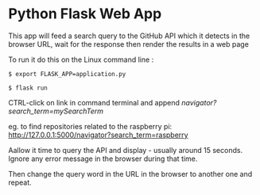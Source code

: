 # Python Flask Web App

This app will feed a search query to the GitHub API which it detects in the browser URL, wait for the response then render the results in a web page

To run it do this on the Linux command line :

`$ export FLASK_APP=application.py` 

`$ flask run`

CTRL-click on link in command terminal and append _navigator?search_term=mySearchTerm_

eg. to find repositories related to the raspberry pi:
http://127.0.0.1:5000/navigator?search_term=raspberry

Aallow it time to query the API and display - usually around 15 seconds.
Ignore any error message in the browser during that time.

Then change the query word in the URL in the browser to another one and repeat.
